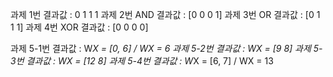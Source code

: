과제 1번 결과값 : 0 1 1 1 
과제 2번 AND 결과값 : [0 0 0 1]
과제 3번 OR 결과값 : [0 1 1 1]
과제 4번 XOR 결과값 : [0 0 0 0]

과제 5-1번 결과값 : W*X = [0, 6] / WX = 6
과제 5-2번 결과값 : WX = [9 8]
과제 5-3번 결과값 : WX = [12 8]
과제 5-4번 결과값 : W*X = [6, 7] / WX = 13
